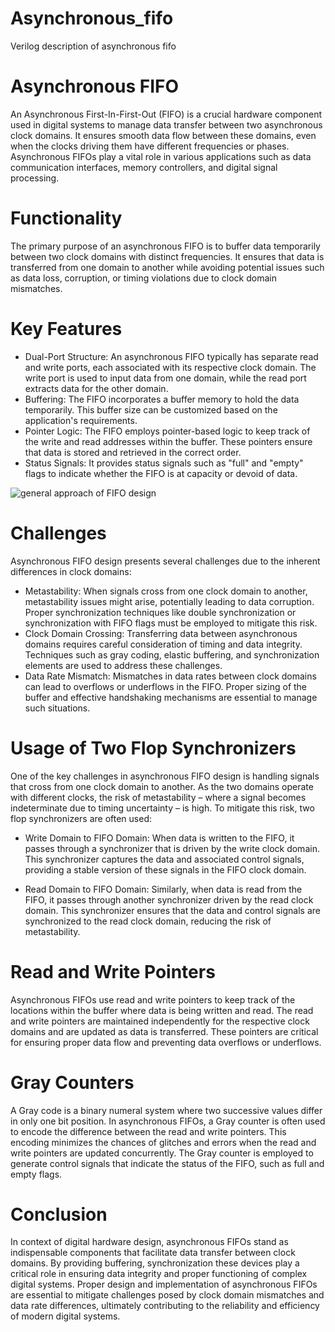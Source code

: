 # Asynchronous_fifo
Verilog description of asynchronous fifo
# Asynchronous FIFO
An Asynchronous First-In-First-Out (FIFO) is a crucial hardware component used in digital systems to manage data transfer between two asynchronous clock domains. It ensures smooth data flow between these domains, even when the clocks driving them have different frequencies or phases. Asynchronous FIFOs play a vital role in various applications such as data communication interfaces, memory controllers, and digital signal processing.

# Functionality
The primary purpose of an asynchronous FIFO is to buffer data temporarily between two clock domains with distinct frequencies. It ensures that data is transferred from one domain to another while avoiding potential issues such as data loss, corruption, or timing violations due to clock domain mismatches.

# Key Features
* Dual-Port Structure: An asynchronous FIFO typically has separate read and write ports, each associated with its respective clock domain. The write port is used to input data from one domain, while the read port extracts data for the other domain.
* Buffering: The FIFO incorporates a buffer memory to hold the data temporarily. This buffer size can be customized based on the application's requirements.
*	Pointer Logic: The FIFO employs pointer-based logic to keep track of the write and read addresses within the buffer. These pointers ensure that data is stored and retrieved in the correct order.
*	Status Signals: It provides status signals such as "full" and "empty" flags to indicate whether the FIFO is at capacity or devoid of data.

 
      
   
  ![general approach of FIFO design](https://github.com/RakeshN124/AsynchronousFifo/assets/33099414/bc36bb19-8412-4b46-b066-b9ef3bb5656e)




# Challenges
Asynchronous FIFO design presents several challenges due to the inherent differences in clock domains:
*	Metastability: When signals cross from one clock domain to another, metastability issues might arise, potentially leading to data corruption. Proper synchronization techniques like double synchronization or synchronization with FIFO flags must be employed to mitigate this risk.
*	Clock Domain Crossing: Transferring data between asynchronous domains requires careful consideration of timing and data integrity. Techniques such as gray coding, elastic buffering, and synchronization elements are used to address these challenges.
*	Data Rate Mismatch: Mismatches in data rates between clock domains can lead to overflows or underflows in the FIFO. Proper sizing of the buffer and effective handshaking mechanisms are essential to manage such situations.

# Usage of Two Flop Synchronizers
One of the key challenges in asynchronous FIFO design is handling signals that cross from one clock domain to another. As the two domains operate with different clocks, the risk of metastability – where a signal becomes indeterminate due to timing uncertainty – is high. To mitigate this risk, two flop synchronizers are often used:

*	Write Domain to FIFO Domain: When data is written to the FIFO, it passes through a synchronizer that is driven by the write clock domain. This synchronizer captures the data and associated control signals, providing a stable version of these signals in the FIFO clock domain.

*	Read Domain to FIFO Domain: Similarly, when data is read from the FIFO, it passes through another synchronizer driven by the read clock domain. This synchronizer ensures that the data and control signals are synchronized to the read clock domain, reducing the risk of metastability.

# Read and Write Pointers
Asynchronous FIFOs use read and write pointers to keep track of the locations within the buffer where data is being written and read. The read and write pointers are maintained independently for the respective clock domains and are updated as data is transferred. These pointers are critical for ensuring proper data flow and preventing data overflows or underflows.

# Gray Counters
A Gray code is a binary numeral system where two successive values differ in only one bit position. In asynchronous FIFOs, a Gray counter is often used to encode the difference between the read and write pointers. This encoding minimizes the chances of glitches and errors when the read and write pointers are updated concurrently. The Gray counter is employed to generate control signals that indicate the status of the FIFO, such as full and empty flags.

# Conclusion
In context of digital hardware design, asynchronous FIFOs stand as indispensable components that facilitate data transfer between clock domains. By providing buffering, synchronization these devices play a critical role in ensuring data integrity and proper functioning of complex digital systems. Proper design and implementation of asynchronous FIFOs are essential to mitigate challenges posed by clock domain mismatches and data rate differences, ultimately contributing to the reliability and efficiency of modern digital systems.
